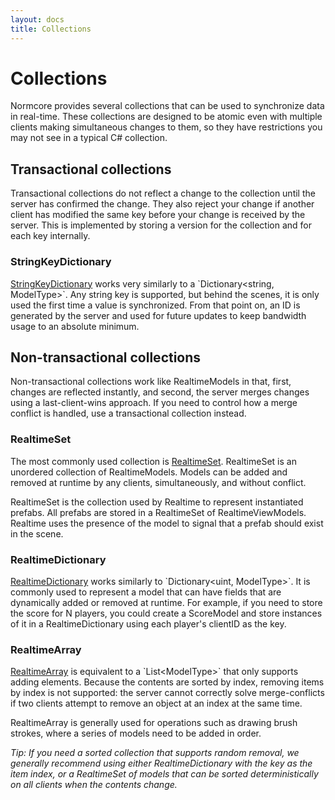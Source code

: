 ```yaml
---
layout: docs
title: Collections
---
```

# Collections

Normcore provides several collections that can be used to synchronize data in real-time. These collections are designed to be atomic even with multiple clients making simultaneous changes to them, so they have restrictions you may not see in a typical C# collection.

## Transactional collections
Transactional collections do not reflect a change to the collection until the server has confirmed the change. They also reject your change if another client has modified the same key before your change is received by the server. This is implemented by storing a version for the collection and for each key internally.

### StringKeyDictionary
[StringKeyDictionary](../reference/classes/Normal.Realtime.Collections.StringKeyDictionary`1.md) works very similarly to a `Dictionary<string, ModelType>`. Any string key is supported, but behind the scenes, it is only used the first time a value is synchronized. From that point on, an ID is generated by the server and used for future updates to keep bandwidth usage to an absolute minimum.

## Non-transactional collections
Non-transactional collections work like RealtimeModels in that, first, changes are reflected instantly, and second, the server merges changes using a last-client-wins approach. If you need to control how a merge conflict is handled, use a transactional collection instead.

### RealtimeSet
The most commonly used collection is [RealtimeSet](../reference/classes/Normal.Realtime.Serialization.RealtimeSet`1.md). RealtimeSet is an unordered collection of RealtimeModels. Models can be added and removed at runtime by any clients, simultaneously, and without conflict.

RealtimeSet is the collection used by Realtime to represent instantiated prefabs. All prefabs are stored in a RealtimeSet of RealtimeViewModels. Realtime uses the presence of the model to signal that a prefab should exist in the scene.

### RealtimeDictionary
[RealtimeDictionary](../reference/classes/Normal.Realtime.Serialization.RealtimeDictionary`1.md) works similarly to `Dictionary<uint, ModelType>`. It is commonly used to represent a model that can have fields that are dynamically added or removed at runtime. For example, if you need to store the score for N players, you could create a ScoreModel and store instances of it in a RealtimeDictionary using each player's clientID as the key.

### RealtimeArray
[RealtimeArray](../reference/classes/Normal.Realtime.Serialization.RealtimeArray`1.md) is equivalent to a `List<ModelType>` that only supports adding elements. Because the contents are sorted by index, removing items by index is not supported: the server cannot correctly solve merge-conflicts if two clients attempt to remove an object at an index at the same time.

RealtimeArray is generally used for operations such as drawing brush strokes, where a series of models need to be added in order.

*Tip: If you need a sorted collection that supports random removal, we generally recommend using either RealtimeDictionary with the key as the item index, or a RealtimeSet of models that can be sorted deterministically on all clients when the contents change.*
